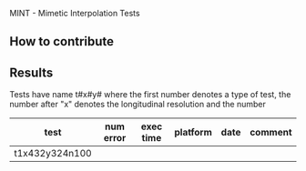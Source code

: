 MINT - Mimetic Interpolation Tests

## How to contribute

## Results

Tests have name t#x#y# where the first number denotes a type of test, the number after "x"
denotes the longitudinal resolution and the number 

| test           |   num error    |     exec time   |     platform  |   date    |   comment  |
|----------------|----------------|-----------------|---------------|-----------|------------|
| t1x432y324n100 |                |                 |               |           |            |




